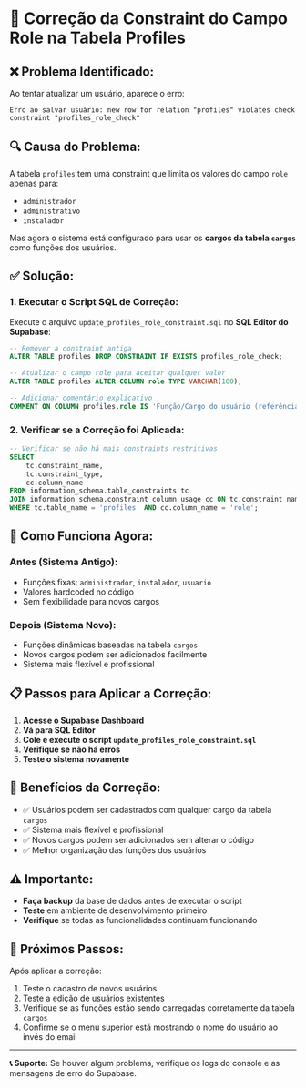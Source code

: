 # 🔧 Correção da Constraint do Campo Role na Tabela Profiles

## ❌ **Problema Identificado:**

Ao tentar atualizar um usuário, aparece o erro:
```
Erro ao salvar usuário: new row for relation "profiles" violates check constraint "profiles_role_check"
```

## 🔍 **Causa do Problema:**

A tabela `profiles` tem uma constraint que limita os valores do campo `role` apenas para:
- `administrador`
- `administrativo` 
- `instalador`

Mas agora o sistema está configurado para usar os **cargos da tabela `cargos`** como funções dos usuários.

## ✅ **Solução:**

### 1. **Executar o Script SQL de Correção:**

Execute o arquivo `update_profiles_role_constraint.sql` no **SQL Editor do Supabase**:

```sql
-- Remover a constraint antiga
ALTER TABLE profiles DROP CONSTRAINT IF EXISTS profiles_role_check;

-- Atualizar o campo role para aceitar qualquer valor
ALTER TABLE profiles ALTER COLUMN role TYPE VARCHAR(100);

-- Adicionar comentário explicativo
COMMENT ON COLUMN profiles.role IS 'Função/Cargo do usuário (referência à tabela cargos)';
```

### 2. **Verificar se a Correção foi Aplicada:**

```sql
-- Verificar se não há mais constraints restritivas
SELECT 
    tc.constraint_name,
    tc.constraint_type,
    cc.column_name
FROM information_schema.table_constraints tc
JOIN information_schema.constraint_column_usage cc ON tc.constraint_name = cc.constraint_name
WHERE tc.table_name = 'profiles' AND cc.column_name = 'role';
```

## 🎯 **Como Funciona Agora:**

### **Antes (Sistema Antigo):**
- Funções fixas: `administrador`, `instalador`, `usuario`
- Valores hardcoded no código
- Sem flexibilidade para novos cargos

### **Depois (Sistema Novo):**
- Funções dinâmicas baseadas na tabela `cargos`
- Novos cargos podem ser adicionados facilmente
- Sistema mais flexível e profissional

## 📋 **Passos para Aplicar a Correção:**

1. **Acesse o Supabase Dashboard**
2. **Vá para SQL Editor**
3. **Cole e execute o script `update_profiles_role_constraint.sql`**
4. **Verifique se não há erros**
5. **Teste o sistema novamente**

## 🚀 **Benefícios da Correção:**

- ✅ Usuários podem ser cadastrados com qualquer cargo da tabela `cargos`
- ✅ Sistema mais flexível e profissional
- ✅ Novos cargos podem ser adicionados sem alterar o código
- ✅ Melhor organização das funções dos usuários

## ⚠️ **Importante:**

- **Faça backup** da base de dados antes de executar o script
- **Teste** em ambiente de desenvolvimento primeiro
- **Verifique** se todas as funcionalidades continuam funcionando

## 🔄 **Próximos Passos:**

Após aplicar a correção:
1. Teste o cadastro de novos usuários
2. Teste a edição de usuários existentes
3. Verifique se as funções estão sendo carregadas corretamente da tabela `cargos`
4. Confirme se o menu superior está mostrando o nome do usuário ao invés do email

---

**📞 Suporte:** Se houver algum problema, verifique os logs do console e as mensagens de erro do Supabase.
